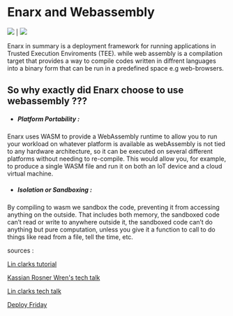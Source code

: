 
# Enarx and Webassembly

![](https://upload.wikimedia.org/wikipedia/commons/thumb/1/1f/WebAssembly_Logo.svg/1200px-WebAssembly_Logo.svg.png)  |  ![](https://aliceevebob.files.wordpress.com/2019/05/enarx.png)

Enarx in summary is a deployment framework for running applications in Trusted Execution Enviroments (TEE). while web assembly is a compilation target that provides a way to compile codes written in diffrent languages into a binary form that can be run in a predefined space e.g web-browsers.

## So why exactly did Enarx choose to use webassembly ???

- <h5>Platform Portability :</h5>

Enarx uses WASM to provide a WebAssembly runtime to allow you to run your workload on whatever platform is available as webAssembly is not tied to any hardware architecture, so it can be executed on several different platforms without needing to re-compile. This would allow you, for example, to produce a single WASM file and run it on both an IoT device and a cloud virtual machine.

 - <h5>Isolation or Sandboxing :</h5>
 By compiling to wasm we sandbox the code, preventing it from accessing anything on the outside. That includes both memory, the sandboxed code can’t read or write to anywhere outside it, the sandboxed code can’t do anything but pure computation, unless you give it a function to call to do things like read from a file, tell the time, etc.


sources :

[Lin clarks tutorial](https://hacks.mozilla.org/2017/02/a-crash-course-in-assembly/)


[Kassian Rosner Wren's tech talk](https://www.digitalocean.com/community/tech_talks/webassembly-for-beginners)

[Lin clarks tech talk](https://www.youtube.com/watch?v=fh9WXPu0hw8&t=281s)

[Deploy Friday](https://web.facebook.com/platform.sh/videos/403806487694538)